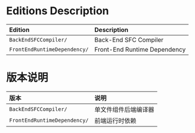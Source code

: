 ﻿
Editions Description
====================

| Edition                      | Description                  |
|:-----------------------------|:-----------------------------|
| `BackEndSFCCompiler/`        | Back-End SFC Compiler        |
| `FrontEndRuntimeDependency/` | Front-End Runtime Dependency |

版本说明
========

| 版本                         | 说明                 |
|:-----------------------------|:---------------------|
| `BackEndSFCCompiler/`        | 单文件组件后端编译器 |
| `FrontEndRuntimeDependency/` | 前端运行时依赖       |
